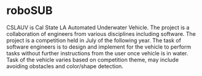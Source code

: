 # roboSUB
CSLAUV is Cal State LA Automated Underwater Vehicle.
The project is a collaboration of engineers from various disciplines including software.
The project is a competition held in July of the following year.
The task of software engineers is to design and implement for the vehicle to perform tasks without further instructions from the user once vehicle is in water.
Task of the vehicle varies based on competition theme, may include avoiding obstacles and color/shape detection.